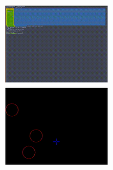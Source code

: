 ![vokoscreen-2020-01-30_13-07-42](./vokoscreen-2020-01-30_13-07-42.gif)

![vokoscreen-2020-02-03_21-44-54](./vokoscreen-2020-02-03_21-44-54.gif)